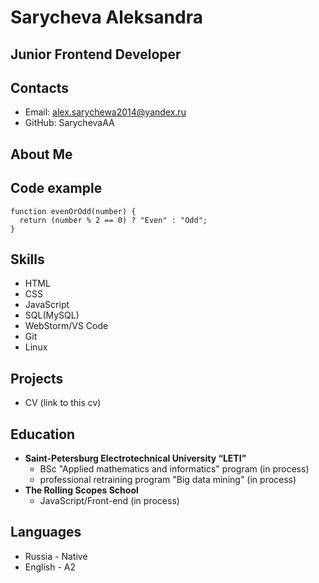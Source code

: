 # Sarycheva Aleksandra
## Junior Frontend Developer
## Contacts
+ Email: alex.sarychewa2014@yandex.ru
+ GitHub: SarychevaAA

## About Me
## Code example
```
function evenOrOdd(number) {
  return (number % 2 == 0) ? "Even" : "Odd";
}
```
## Skills
+ HTML
+ CSS
+ JavaScript
+ SQL(MySQL)
+ WebStorm/VS Code
+ Git
+ Linux

## Projects
+ CV (link to this cv)

## Education
+ **Saint-Petersburg Electrotechnical University “LETI”** 
    + BSc "Applied mathematics and informatics" program (in process)
    + professional retraining program "Big data mining" (in process)
+ **The Rolling Scopes School**
    + JavaScript/Front-end (in process) 

## Languages
+ Russia - Native
+ English - A2

